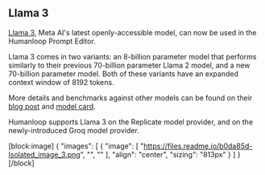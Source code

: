## Llama 3

[Llama 3](https://llama.meta.com/llama3/), Meta AI's latest openly-accessible model, can now be used in the Humanloop Prompt Editor. 

Llama 3 comes in two variants: an 8-billion parameter model that performs similarly to their previous 70-billion parameter Llama 2 model, and a new 70-billion parameter model. Both of these variants have an expanded context window of 8192 tokens. 

More details and benchmarks against other models can be found on their [blog post](https://ai.meta.com/blog/meta-llama-3/) and [model card](https://github.com/meta-llama/llama3/blob/main/MODEL_CARD.md).

Humanloop supports Llama 3 on the Replicate model provider, and on the newly-introduced Groq model provider.

[block:image]
{
  "images": [
    {
      "image": [
        "https://files.readme.io/b0da85d-Isolated_image_3.png",
        "",
        ""
      ],
      "align": "center",
      "sizing": "813px"
    }
  ]
}
[/block]